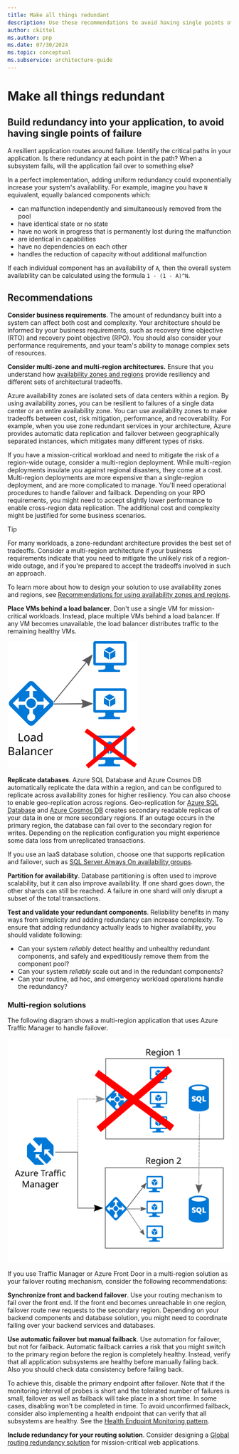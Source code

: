 ```yaml
---
title: Make all things redundant
description: Use these recommendations to avoid having single points of failure, by building redundancy into your application.
author: ckittel
ms.author: pnp
ms.date: 07/30/2024
ms.topic: conceptual
ms.subservice: architecture-guide
---
```


# Make all things redundant

## Build redundancy into your application, to avoid having single points of failure

A resilient application routes around failure. Identify the critical paths in your application. Is there redundancy at each point in the path? When a subsystem fails, will the application fail over to something else?
 
In a perfect implementation, adding uniform redundancy could exponentially increase your system's availability. For example, imagine you have `N` equivalent, equally balanced components which:

- can malfunction independently and simultaneously removed from the pool
- have identical state or no state
- have no work in progress that is permanently lost during the malfunction
- are identical in capabilities
- have no dependencies on each other
- handles the reduction of capacity without additional malfunction

If each individual component has an availability of `A`, then the overall system availability can be calculated using the formula `1 - (1 - A)^N`.

## Recommendations

**Consider business requirements**. The amount of redundancy built into a system can affect both cost and complexity. Your architecture should be informed by your business requirements, such as recovery time objective (RTO) and recovery point objective (RPO). You should also consider your performance requirements, and your team's ability to manage complex sets of resources.

**Consider multi-zone and multi-region architectures.** Ensure that you understand how [availability zones and regions](/azure/reliability/availability-zones-overview) provide resiliency and different sets of architectural tradeoffs.

Azure availability zones are isolated sets of data centers within a region. By using availability zones, you can be resilient to failures of a single data center or an entire availability zone. You can use availability zones to make tradeoffs between cost, risk mitigation, performance, and recoverability. For example, when you use zone redundant services in your architecture, Azure provides automatic data replication and failover between geographically separated instances, which mitigates many different types of risks.

If you have a mission-critical workload and need to mitigate the risk of a region-wide outage, consider a multi-region deployment. While multi-region deployments insulate you against regional disasters, they come at a cost. Multi-region deployments are more expensive than a single-region deployment, and are more complicated to manage. You'll need operational procedures to handle failover and failback. Depending on your RPO requirements, you might need to accept slightly lower performance to enable cross-region data replication. The additional cost and complexity might be justified for some business scenarios.

> [!TIP]
> For many workloads, a zone-redundant architecture provides the best set of tradeoffs. Consider a multi-region architecture if your business requirements indicate that you need to mitigate the unlikely risk of a region-wide outage, and if you're prepared to accept the tradeoffs involved in such an approach.

To learn more about how to design your solution to use availability zones and regions, see [Recommendations for using availability zones and regions](/azure/well-architected/reliability/regions-availability-zones).

**Place VMs behind a load balancer**. Don't use a single VM for mission-critical workloads. Instead, place multiple VMs behind a load balancer. If any VM becomes unavailable, the load balancer distributes traffic to the remaining healthy VMs.

![Diagram of load-balanced VMs](./images/load-balancing.svg)

**Replicate databases**. Azure SQL Database and Azure Cosmos DB automatically replicate the data within a region, and can be configured to replicate across availability zones for higher resiliency. You can also choose to enable geo-replication across regions. Geo-replication for [Azure SQL Database][sql-geo-replication] and [Azure Cosmos DB][cosmos-db-geo-replication] creates secondary readable replicas of your data in one or more secondary regions. If an outage occurs in the primary region, the database can fail over to the secondary region for writes. Depending on the replication configuration you might experience some data loss from unreplicated transactions.

If you use an IaaS database solution, choose one that supports replication and failover, such as [SQL Server Always On availability groups][sql-always-on].

**Partition for availability**. Database partitioning is often used to improve scalability, but it can also improve availability. If one shard goes down, the other shards can still be reached. A failure in one shard will only disrupt a subset of the total transactions.

**Test and validate your redundant components**. Reliability benefits in many ways from simplicity and adding redundancy can increase complexity. To ensure that adding redundancy actually leads to higher availability, you should validate following:

- Can your system *reliably* detect healthy and unhealthy redundant components, and safely and expeditiously remove them from the component pool?
- Can your system *reliably* scale out and in the redundant components?
- Can your routine, ad hoc, and emergency workload operations handle the redundancy?

### Multi-region solutions

The following diagram shows a multi-region application that uses Azure Traffic Manager to handle failover.

![Diagram of using Azure Traffic Manager to handle failover](./images/failover.svg)

If you use Traffic Manager or Azure Front Door in a multi-region solution as your failover routing mechanism, consider the following recommendations:

**Synchronize front and backend failover**. Use your routing mechanism to fail over the front end. If the front end becomes unreachable in one region, failover route new requests to the secondary region. Depending on your backend components and database solution, you might need to coordinate failing over your backend services and databases.

**Use automatic failover but manual failback**. Use automation for failover, but not for failback. Automatic failback carries a risk that you might switch to the primary region before the region is completely healthy. Instead, verify that all application subsystems are healthy before manually failing back. Also you should check data consistency before failing back.

To achieve this, disable the primary endpoint after failover. Note that if the monitoring interval of probes is short and the tolerated number of failures is small, failover as well as failback will take place in a short time. In some cases, disabling won't be completed in time. To avoid unconfirmed failback, consider also implementing a health endpoint that can verify that all subsystems are healthy. See the [Health Endpoint Monitoring pattern].

**Include redundancy for your routing solution**. Consider designing a [Global routing redundancy solution](../networking/global-web-applications/overview.md) for mission-critical web applications.

<!-- links -->

[cosmos-db-geo-replication]: /azure/cosmos-db/distribute-data-globally
[sql-always-on]: /sql/database-engine/availability-groups/windows/always-on-availability-groups-sql-server?view=sql-server-ver15&preserve-view=true
[sql-geo-replication]: /azure/sql-database/sql-database-geo-replication-overview
[Health Endpoint Monitoring pattern]: ../../patterns/health-endpoint-monitoring.yml

